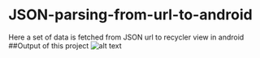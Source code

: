 # JSON-parsing-from-url-to-android
Here a set of data is fetched from JSON url to recycler view in android
##Output of this project
![alt text](http://url/to/img.png)
